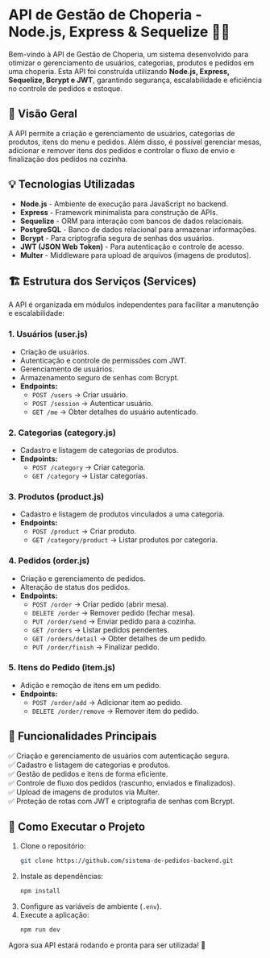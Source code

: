 # API de Gestão de Choperia - Node.js, Express & Sequelize 🍻🚀

Bem-vindo à API de Gestão de Choperia, um sistema desenvolvido para otimizar o gerenciamento de usuários, categorias, produtos e pedidos em uma choperia. Esta API foi construída utilizando **Node.js, Express, Sequelize, Bcrypt e JWT**, garantindo segurança, escalabilidade e eficiência no controle de pedidos e estoque.

## 📌 Visão Geral
A API permite a criação e gerenciamento de usuários, categorias de produtos, itens do menu e pedidos. Além disso, é possível gerenciar mesas, adicionar e remover itens dos pedidos e controlar o fluxo de envio e finalização dos pedidos na cozinha.

## 💡 Tecnologias Utilizadas
- **Node.js** - Ambiente de execução para JavaScript no backend.
- **Express** - Framework minimalista para construção de APIs.
- **Sequelize** - ORM para interação com bancos de dados relacionais.
- **PostgreSQL** - Banco de dados relacional para armazenar informações.
- **Bcrypt** - Para criptografia segura de senhas dos usuários.
- **JWT (JSON Web Token)** - Para autenticação e controle de acesso.
- **Multer** - Middleware para upload de arquivos (imagens de produtos).

## 🏗️ Estrutura dos Serviços (Services)
A API é organizada em módulos independentes para facilitar a manutenção e escalabilidade:

### 1. **Usuários (user.js)**
- Criação de usuários.
- Autenticação e controle de permissões com JWT.
- Gerenciamento de usuários.
- Armazenamento seguro de senhas com Bcrypt.
- **Endpoints:**
  - `POST /users` → Criar usuário.
  - `POST /session` → Autenticar usuário.
  - `GET /me` → Obter detalhes do usuário autenticado.

### 2. **Categorias (category.js)**
- Cadastro e listagem de categorias de produtos.
- **Endpoints:**
  - `POST /category` → Criar categoria.
  - `GET /category` → Listar categorias.

### 3. **Produtos (product.js)**
- Cadastro e listagem de produtos vinculados a uma categoria.
- **Endpoints:**
  - `POST /product` → Criar produto.
  - `GET /category/product` → Listar produtos por categoria.

### 4. **Pedidos (order.js)**
- Criação e gerenciamento de pedidos.
- Alteração de status dos pedidos.
- **Endpoints:**
  - `POST /order` → Criar pedido (abrir mesa).
  - `DELETE /order` → Remover pedido (fechar mesa).
  - `PUT /order/send` → Enviar pedido para a cozinha.
  - `GET /orders` → Listar pedidos pendentes.
  - `GET /orders/detail` → Obter detalhes de um pedido.
  - `PUT /order/finish` → Finalizar pedido.

### 5. **Itens do Pedido (item.js)**
- Adição e remoção de itens em um pedido.
- **Endpoints:**
  - `POST /order/add` → Adicionar item ao pedido.
  - `DELETE /order/remove` → Remover item do pedido.

## 🔧 Funcionalidades Principais
✅ Criação e gerenciamento de usuários com autenticação segura.  
✅ Cadastro e listagem de categorias e produtos.  
✅ Gestão de pedidos e itens de forma eficiente.  
✅ Controle de fluxo dos pedidos (rascunho, enviados e finalizados).  
✅ Upload de imagens de produtos via Multer.  
✅ Proteção de rotas com JWT e criptografia de senhas com Bcrypt.

## 🚀 Como Executar o Projeto
1. Clone o repositório:
   ```sh
   git clone https://github.com/sistema-de-pedidos-backend.git
   ```
2. Instale as dependências:
   ```sh
   npm install
   ```
3. Configure as variáveis de ambiente (`.env`).
4. Execute a aplicação:
   ```sh
   npm run dev
   ```

Agora sua API estará rodando e pronta para ser utilizada! 🎉

